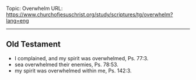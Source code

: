 Topic: Overwhelm
URL: https://www.churchofjesuschrist.org/study/scriptures/tg/overwhelm?lang=eng

---

## Old Testament

- I complained, and my spirit was overwhelmed, Ps. 77:3.
- sea overwhelmed their enemies, Ps. 78:53.
- my spirit was overwhelmed within me, Ps. 142:3.

